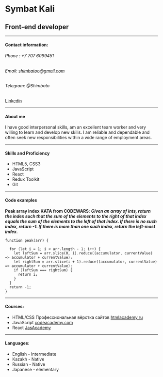 # Symbat Kali 

## Front-end developer 


***


#### Contact information:
###### Phone : +7 707 6099451
###### Email: shimbatoo@gmail.com
###### Telegram: @Shimbato
[Linkedin](https://www.linkedin.com/in/symbat-kali-590329244/)


***

#### About me
I have good interpersonal skills, am an excellent team worker and very willing to learn and develop new skills. I am reliable and dependable and often seek new responsibilities within a wide range of employment areas.

***

#### Skills and Proficiency

* HTML5, CSS3
* JavaScript 
* React 
* Redux Toolkit
* Git


*** 

#### Code examples
**Peak array index KATA from CODEWARS**: ***Given an array of ints, return the index such that the sum of the elements to the right of that index equals the sum of the elements to the left of that index. If there is no such index, return -1. If there is more than one such index, return the left-most index.***

```
function peak(arr) {

  for (let i = 1; i < arr.length - 1; i++) {
    let leftSum = arr.slice(0, i).reduce((accumulator, currentValue) => accumulator + currentValue);
    let rightSum = arr.slice(i + 1).reduce((accumulator, currentValue) => accumulator + currentValue);
    if (leftSum === rightSum) {
      return i;
    }
  }
  return -1;
}
```

***

#### Courses: 
* HTML/CSS Профессиональная вёрстка сайтов [htmlacademy.ru](https://htmlacademy.ru/intensive/htmlcss)
* JavaScript [codeacademy.com](https://www.codecademy.com/learn/introduction-to-javascript?g_network=g&g_device=c&g_adid=518718871086&g_keyword=learn%20javascript&g_acctid=243-039-7011&g_adtype=search&g_adgroupid=104765209422&g_keywordid=kwd-65006391&g_campaign=ROW+Language%3A+Basic+-+Broad&g_campaignid=10947274266&utm_term=learn%20javascript&utm_campaign=&utm_content=518718871086&utm_id=t_kwd-65006391:ag_104765209422:cp_10947274266:n_g:d_c&utm_source=google&utm_medium=paid-search&utm_term=learn%20javascript&utm_campaign=&utm_content=518718871086&gclid=CjwKCAjwpqCZBhAbEiwAa7pXeR5cMuzMwwzn3wXcQywH5ysAZjpGUAdYpvIhDP2X4OP0EAbgB18ApRoCSkoQAvD_BwE)
* React [JasAcademy](https://courses-jva.storage.yandexcloud.net/media/certs/caccd8a1626adebf7a9b7fa14d51fa96.jpeg)

*** 

#### Languages:
* English - Intermediate
* Kazakh - Native
* Russian - Native
* Japanese - elementary
